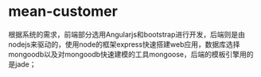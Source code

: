 # mean-customer
根据系统的需求，前端部分选用Angularjs和bootstrap进行开发，后端则是由nodejs来驱动的，使用node的框架express快速搭建web应用，数据库选择mongoodb以及对mongoodb快速建模的工具mongoose，后端的模板引擎用的是jade；

